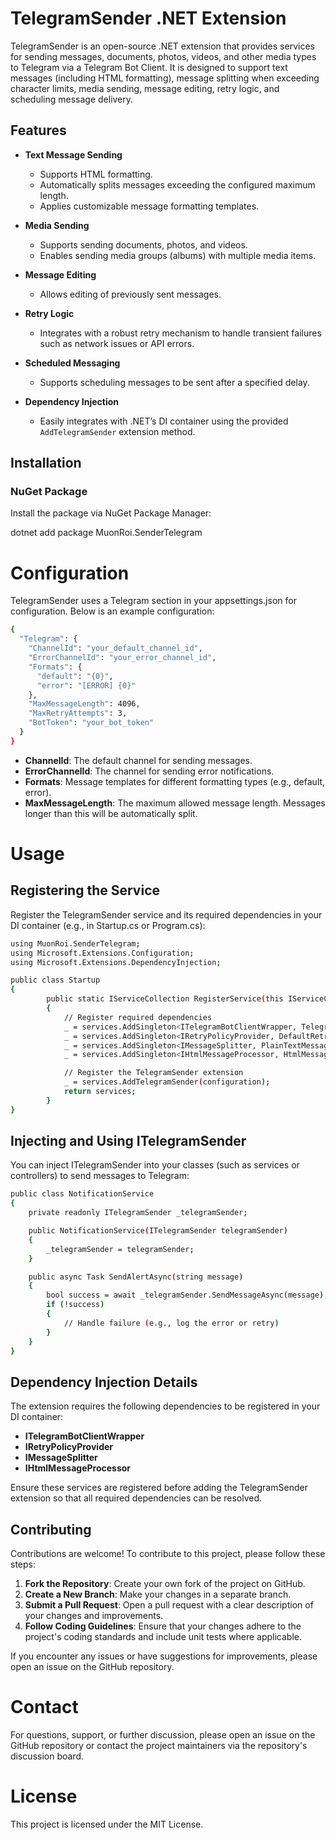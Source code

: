 # TelegramSender .NET Extension

TelegramSender is an open-source .NET extension that provides services for sending messages, documents, photos, videos, and other media types to Telegram via a Telegram Bot Client. It is designed to support text messages (including HTML formatting), message splitting when exceeding character limits, media sending, message editing, retry logic, and scheduling message delivery.

## Features

- **Text Message Sending**
  - Supports HTML formatting.
  - Automatically splits messages exceeding the configured maximum length.
  - Applies customizable message formatting templates.

- **Media Sending**
  - Supports sending documents, photos, and videos.
  - Enables sending media groups (albums) with multiple media items.

- **Message Editing**
  - Allows editing of previously sent messages.

- **Retry Logic**
  - Integrates with a robust retry mechanism to handle transient failures such as network issues or API errors.

- **Scheduled Messaging**
  - Supports scheduling messages to be sent after a specified delay.

- **Dependency Injection**
  - Easily integrates with .NET’s DI container using the provided `AddTelegramSender` extension method.

## Installation

### NuGet Package

Install the package via NuGet Package Manager:

dotnet add package MuonRoi.SenderTelegram

# Configuration

TelegramSender uses a Telegram section in your appsettings.json for configuration. Below is an example configuration:

```bash
{
  "Telegram": {
    "ChannelId": "your_default_channel_id",
    "ErrorChannelId": "your_error_channel_id",
    "Formats": {
      "default": "{0}",
      "error": "[ERROR] {0}"
    },
    "MaxMessageLength": 4096,
    "MaxRetryAttempts": 3,
    "BotToken": "your_bot_token"
  }
}
```

- **ChannelId**: The default channel for sending messages.
- **ErrorChannelId**: The channel for sending error notifications.
- **Formats**: Message templates for different formatting types (e.g., default, error).
- **MaxMessageLength**: The maximum allowed message length. Messages longer than this will be automatically split.

# Usage
## Registering the Service
Register the TelegramSender service and its required dependencies in your DI container (e.g., in Startup.cs or Program.cs):

```bash
using MuonRoi.SenderTelegram;
using Microsoft.Extensions.Configuration;
using Microsoft.Extensions.DependencyInjection;

public class Startup
{
        public static IServiceCollection RegisterService(this IServiceCollection services, IConfiguration configuration)
        {
            // Register required dependencies
            _ = services.AddSingleton<ITelegramBotClientWrapper, TelegramBotClientWrapper>();
            _ = services.AddSingleton<IRetryPolicyProvider, DefaultRetryPolicyProvider>();
            _ = services.AddSingleton<IMessageSplitter, PlainTextMessageSplitter>();
            _ = services.AddSingleton<IHtmlMessageProcessor, HtmlMessageProcessor>();

            // Register the TelegramSender extension
            _ = services.AddTelegramSender(configuration);
            return services;
        }
}
```

## Injecting and Using ITelegramSender
You can inject ITelegramSender into your classes (such as services or controllers) to send messages to Telegram:

```bash
public class NotificationService
{
    private readonly ITelegramSender _telegramSender;

    public NotificationService(ITelegramSender telegramSender)
    {
        _telegramSender = telegramSender;
    }

    public async Task SendAlertAsync(string message)
    {
        bool success = await _telegramSender.SendMessageAsync(message);
        if (!success)
        {
            // Handle failure (e.g., log the error or retry)
        }
    }
}
```

## Dependency Injection Details

The extension requires the following dependencies to be registered in your DI container:

- **ITelegramBotClientWrapper**
- **IRetryPolicyProvider**
- **IMessageSplitter**
- **IHtmlMessageProcessor**

Ensure these services are registered before adding the TelegramSender extension so that all required dependencies can be resolved.

## Contributing
Contributions are welcome! To contribute to this project, please follow these steps:

1. **Fork the Repository**: Create your own fork of the project on GitHub.
2. **Create a New Branch**: Make your changes in a separate branch.
3. **Submit a Pull Request**: Open a pull request with a clear description of your changes and improvements.
4. **Follow Coding Guidelines**: Ensure that your changes adhere to the project's coding standards and include unit tests where applicable.

If you encounter any issues or have suggestions for improvements, please open an issue on the GitHub repository.

# Contact

For questions, support, or further discussion, please open an issue on the GitHub repository or contact the project maintainers via the repository's discussion board.

# License

This project is licensed under the MIT License.
